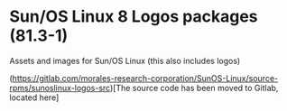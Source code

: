# Sun/OS Linux 8 Logos packages (81.3-1)
Assets and images for Sun/OS Linux (this also includes logos)

(https://gitlab.com/morales-research-corporation/SunOS-Linux/source-rpms/sunoslinux-logos-src)[The source code has been moved to Gitlab, located here]
